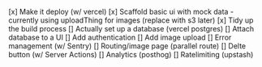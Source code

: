 [x] Make it deploy (w/ vercel)
[x] Scaffold basic ui with mock data - currently using uploadThing for images (replace with s3 later)
[x] Tidy up the build process
[] Actually set up a database (vercel postgres)
[] Attach database to a UI
[] Add authentication
[] Add image upload
[] Error management (w/ Sentry)
[] Routing/image page (parallel route)
[] Delte button (w/ Server Actions)
[] Analytics (posthog)
[] Ratelimiting (upstash)
